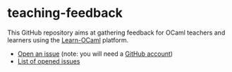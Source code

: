 # teaching-feedback

This GitHub repository aims at gathering feedback for OCaml teachers
and learners using the
[Learn-OCaml](https://github.com/ocaml-sf/learn-ocaml) platform.

* [Open an issue](https://github.com/learn-ocaml-community/teaching-feedback/issues/new/choose) (note: you will need a [GitHub account](https://github.com/join))
* [List of opened issues](https://github.com/learn-ocaml-community/teaching-feedback/issues)
